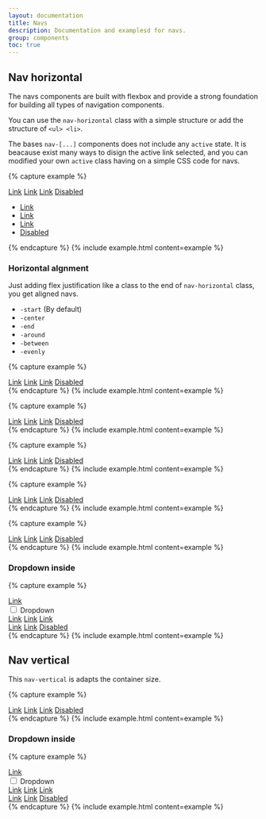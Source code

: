 ```yaml
---
layout: documentation
title: Navs
description: Documentation and examplesd for navs.
group: components
toc: true
---
```



## Nav horizontal

The navs components are built with flexbox and provide a strong foundation for building all types of navigation components.

You can use the `nav-horizontal` class with a simple structure or add the structure of `<ul> <li>`.

The bases `nav-[...]` components does not include any `active` state. It is beacause exist many ways to disign the active link selected, and you can modified your own `active` class having on a simple CSS code for navs.

{% capture example %}
<nav class="nav-horizontal">
  <a href="#">Link</a>
  <a href="#">Link</a>
  <a href="#">Link</a>
  <a href="#" class="disabled">Disabled</a>
</nav>

<ul class="nav-horizontal">
  <li>
    <a href="#">Link</a>
  </li>
  <li>
    <a href="#">Link</a>
  </li>
  <li>
    <a href="#">Link</a>
  </li>
  <li>
    <a href="#" class="disabled">Disabled</a>
  </li>
</ul>
{% endcapture %}
{% include example.html content=example %}

### Horizontal algnment

Just adding flex justification like a class to the end of `nav-horizontal` class, you get aligned navs.
- `-start` (By default)
- `-center`
- `-end`
- `-around`
- `-between`
- `-evenly`

{% capture example %}
<nav class="nav-horizontal-center">
  <a href="#">Link</a>
  <a href="#">Link</a>
  <a href="#">Link</a>
  <a href="#" class="disabled">Disabled</a>
</nav>
{% endcapture %}
{% include example.html content=example %}

{% capture example %}
<nav class="nav-horizontal-end">
  <a href="#">Link</a>
  <a href="#">Link</a>
  <a href="#">Link</a>
  <a href="#" class="disabled">Disabled</a>
</nav>
{% endcapture %}
{% include example.html content=example %}

{% capture example %}
<nav class="nav-horizontal-around">
  <a href="#">Link</a>
  <a href="#">Link</a>
  <a href="#">Link</a>
  <a href="#" class="disabled">Disabled</a>
</nav>
{% endcapture %}
{% include example.html content=example %}

{% capture example %}
<nav class="nav-horizontal-between">
  <a href="#">Link</a>
  <a href="#">Link</a>
  <a href="#">Link</a>
  <a href="#" class="disabled">Disabled</a>
</nav>
{% endcapture %}
{% include example.html content=example %}

{% capture example %}
<nav class="nav-horizontal-evenly">
  <a href="#">Link</a>
  <a href="#">Link</a>
  <a href="#">Link</a>
  <a href="#" class="disabled">Disabled</a>
</nav>
{% endcapture %}
{% include example.html content=example %}


### Dropdown inside

{% capture example %}
<nav class="nav-horizontal">
  <a href="#">Link</a>
  <div class="dropdown">
    <input type="checkbox" id="drop-1-down">
    <label class="toggle" for="drop-1-down">
      Dropdown
    </label>
    <nav class="drop-menu">
      <a href="#">Link</a>
      <a href="#">Link</a>
      <a href="#">Link</a>
    </nav>
  </div>
  <a href="#">Link</a>
  <a href="#">Link</a>
  <a href="#" class="disabled">Disabled</a>
</nav>
{% endcapture %}
{% include example.html content=example %}


## Nav vertical

This `nav-vertical` is adapts the container size.

{% capture example %}
<nav class="nav-vertical">
  <a href="#">Link</a>
  <a href="#">Link</a>
  <a href="#">Link</a>
  <a href="#" class="disabled">Disabled</a>
</nav>
{% endcapture %}
{% include example.html content=example %}


### Dropdown inside

{% capture example %}
<nav class="nav-vertical">
  <a href="#">Link</a>
  <div class="dropdown">
    <input type="checkbox" id="drop-2-down">
    <label class="toggle" for="drop-2-down">
      Dropdown
    </label>
    <nav class="drop-menu">
      <a href="#">Link</a>
      <a href="#">Link</a>
      <a href="#">Link</a>
    </nav>
  </div>
  <a href="#">Link</a>
  <a href="#">Link</a>
  <a href="#" class="disabled">Disabled</a>
</nav>
{% endcapture %}
{% include example.html content=example %}